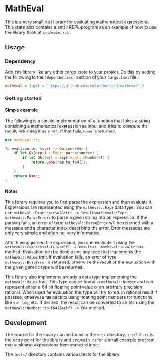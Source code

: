 
MathEval
========

This is a very small rust library for evaluating mathematical expressions. This crate also contains
a small REPL-program as an example of how to use the library (look at `src/main.rs`).

## Usage

### Dependency

Add this library like any other cargo crate to your project. Do this by adding the following to the
`[dependencies]` section of your `Cargo.toml` file.
```ini
matheval = { git = "https://github.com/rolandbernard/matheval" }
```

### Getting started

#### Simple example

The following is a simple implementation of a function that takes a string containing a mathematical
expression as input and tries to compute the result, returning it as a `f64`. If that fails, `None`
is returned.

```rust
use matheval::*;

fn eval(source: &str) -> Option<f64> {
    if let Ok(expr) = Expr::parse(source) {
        if let Ok(res) = expr.eval::<Number>() {
            return Some(res.to_f64());
        }
    }
    return None;
}
```

#### Notes

This library requires you to first parse the expression and then evaluate it. Expressions are
represented using the `matheval::Expr` data type. You can use
`matheval::Expr::parse(&str) -> Result<matheval::Expr, matheval::ParseError>` to parse a given
string into an expression. If the parsing fails, an error of type `matheval::ParseError` will be
returned with a message and a character index describing the error. Error messages are only very
simple and often not very informative.

After having parsed the expression, you can evaluate it using the
`matheval::Expr::eval<T>(&self) -> Result<T, matheval::EvalError>` method.
Evaluation can be done using any type that implements the `matheval::Value` trait. If evaluation fails, an error of type
`matheval::EvalError` is returned, otherwise the result of the evaluation with the given generic type will be returned.

This library also implements already a data type implementing the `matheval::Value` trait. This type
can be found in `matheval::Number` and can represent either a 64 bit floating point value or an
arbitrary precision rational. When used for evaluation this type will try to return rational result
if possible, otherwise fall back to using floating point numbers for functions like `sin`, `log`, etc.
If desired, the result can be converted to an `f64` using the `matheval::Number::to_f64(&self) -> f64`
method.

## Development

The source for the library can be found in the `src/` directory. `src/lib.rs` is the entry point for
the library and `src/main.rs` for a small example program, that evaluates expressions from standard
input.

The `tests/` directory contains various tests for the library.

